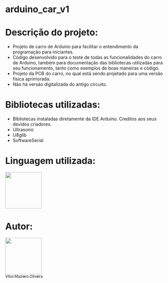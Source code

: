# arduino_car_v1
# Descrição do projeto:
-  Projeto de carro de Arduino para facilitar o entendimento da programação para iniciantes.
-  Código desenvolvido para o teste de todas as funcionalidades do carro de Arduino, também para documentação das bibliotecas utilizadas para seu funcionamento, tanto como exemplos de boas maneiras e código.
-  Projeto da PCB do carro, no qual está sendo projetado para uma versão fisica aprimorada.
-  Não há versão digitalizada do antigo circuito.

# Bibliotecas utilizadas:
- Bibliotecas instaladas diretamente da IDE Arduino. Creditos aos seus devidos criadores.
- Ultrasonic
- U8glib
- SoftwareSerial

# Linguagem utilizada:
<img src="https://cdn.jsdelivr.net/gh/devicons/devicon@latest/icons/arduino/arduino-original.svg" width="115" height="115"/>

# Autor:

[<img loading="lazy" src="https://avatars.githubusercontent.com/u/110566021?v=4" width=115><br><sub>Vítor Maziero Oliveira</sub>](https://github.com/vitor-m-o)
